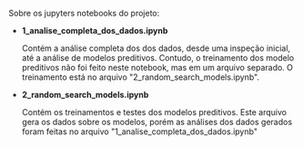 Sobre os jupyters notebooks do projeto:

- **1_analise_completa_dos_dados.ipynb**

  Contém a análise completa dos dos dados, desde uma inspeção inicial, até a análise de modelos preditivos.
Contudo, o treinamento dos modelo preditivos não foi feito neste notebook, mas em um arquivo separado. O
treinamento está no arquivo "2_random_search_models.ipynb".

- **2_random_search_models.ipynb**

  Contém os treinamentos e testes dos modelos preditivos. Este arquivo gera os dados sobre os modelos, porém 
as análises dos dados gerados foram feitas no arquivo "1_analise_completa_dos_dados.ipynb"

